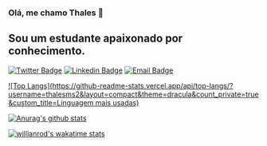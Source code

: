 ### Olá, me chamo Thales 👋

## Sou um estudante apaixonado por conhecimento.

[![Twitter Badge](https://img.shields.io/badge/-@thalesms2-2188ff?style=for-the-badge&labelColor=2188ff&logo=twitter&logoColor=white&link=https://twitter.com/thalesms2)](https://twitter.com/thalesms2) 
[![Linkedin Badge](https://img.shields.io/badge/-Thales%20Sato-2188ff?style=for-the-badge&logo=Linkedin&logoColor=white&link=https://www.linkedin.com/in/thalessato/)](https://www.linkedin.com/in/thalessato/) 
[![Email Badge](https://img.shields.io/badge/-thalesms2@outlook.com-2188ff?style=for-the-badge&logo=Gmail&logoColor=white&link=mailto:diego.schell.f@gmail.com)](mailto:diego.schell.f@gmail.com)

[![Top Langs](https://github-readme-stats.vercel.app/api/top-langs/?username=thalesms2&layout=compact&theme=dracula&count_private=true&custom_title=Linguagem mais usadas)](https://github.com/thalesms2/github-readme-stats)

[![Anurag's github stats](https://github-readme-stats.vercel.app/api?username=thalesms2&hide=issues,prs&show_icons=true&theme=dracula)](https://github.com/anuraghazra/github-readme-stats)

[![willianrod's wakatime stats](https://github-readme-stats.vercel.app/api/wakatime?username=thalesms2&theme=dracula)](https://github.com/anuraghazra/github-readme-stats)
